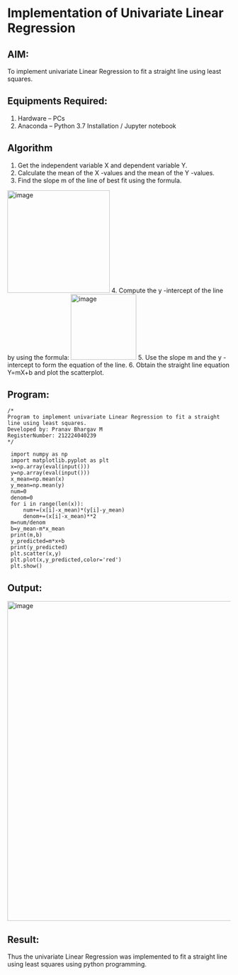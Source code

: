 # Implementation of Univariate Linear Regression
## AIM:
To implement univariate Linear Regression to fit a straight line using least squares.

## Equipments Required:
1. Hardware – PCs
2. Anaconda – Python 3.7 Installation / Jupyter notebook

## Algorithm
1. Get the independent variable X and dependent variable Y.
2. Calculate the mean of the X -values and the mean of the Y -values.
3. Find the slope m of the line of best fit using the formula. 
<img width="231" alt="image" src="https://user-images.githubusercontent.com/93026020/192078527-b3b5ee3e-992f-46c4-865b-3b7ce4ac54ad.png">
4. Compute the y -intercept of the line by using the formula:
<img width="148" alt="image" src="https://user-images.githubusercontent.com/93026020/192078545-79d70b90-7e9d-4b85-9f8b-9d7548a4c5a4.png">
5. Use the slope m and the y -intercept to form the equation of the line.
6. Obtain the straight line equation Y=mX+b and plot the scatterplot.

## Program:
```
/*
Program to implement univariate Linear Regression to fit a straight line using least squares.
Developed by: Pranav Bhargav M
RegisterNumber: 212224040239
*/
```
```
 import numpy as np
 import matplotlib.pyplot as plt
 x=np.array(eval(input()))
 y=np.array(eval(input()))
 x_mean=np.mean(x)
 y_mean=np.mean(y)
 num=0
 denom=0
 for i in range(len(x)):
     num+=(x[i]-x_mean)*(y[i]-y_mean)
     denom+=(x[i]-x_mean)**2
 m=num/denom
 b=y_mean-m*x_mean
 print(m,b)
 y_predicted=m*x+b
 print(y_predicted)
 plt.scatter(x,y)
 plt.plot(x,y_predicted,color='red')
 plt.show()
```

## Output:
<img width="944" height="721" alt="image" src="https://github.com/user-attachments/assets/09db7869-7394-4367-89e6-788eaa078f2c" />



## Result:
Thus the univariate Linear Regression was implemented to fit a straight line using least squares using python programming.
